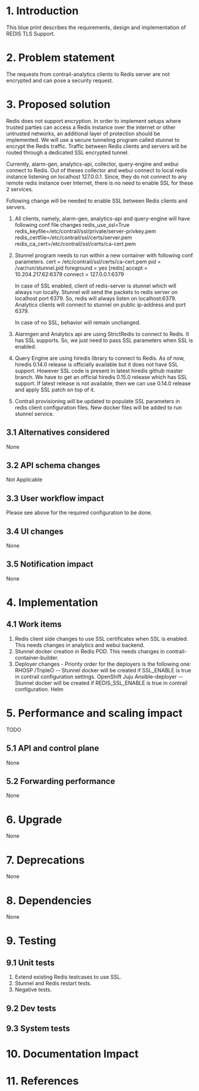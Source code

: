 # 1. Introduction
This blue print describes the requirements, design and implementation of REDIS TLS Support.

# 2. Problem statement
The requests from contrail-analytics clients to Redis server are not encrypted and can pose a
security request.

# 3. Proposed solution
Redis does not support encryption. In order to implement setups where trusted parties can access a
Redis instance over the internet or other untrusted networks, an additional layer of protection should
be implemented. We will use a secure tunneling program called stunnel to encrypt the Redis traffic.
Traffic between Redis clients and servers will be routed through a dedicated SSL encrypted tunnel.

Currently, alarm-gen, analytics-api, collector, query-engine and webui connect to Redis. Out of theses
collector and webui connect to local redis instance listening on localhost 127.0.0.1.
Since, they do not connect to any remote redis instance over internet, there is no need to enable SSL
for these 2 services.

Following change will be needed to enable SSL between Redis clients and servers.

1. All clients, namely, alarm-gen, analytics-api and query-engine will have following conf file changes
   redis_use_ssl=True
   redis_keyfile=/etc/contrail/ssl/private/server-privkey.pem
   redis_certfile=/etc/contrail/ssl/certs/server.pem
   redis_ca_cert=/etc/contrail/ssl/certs/ca-cert.pem

2. Stunnel program needs to run within a new container with following conf parameters.
   cert = /etc/contrail/ssl/certs/ca-cert.pem
   pid = /var/run/stunnel.pid
   foreground = yes
   [redis]
   accept = 10.204.217.62:6379
   connect = 127.0.0.1:6379

   In case of SSL enabled, client of redis-server is stunnel which will always run locally. Stunnel will send the packets to redis
   server on localhost port 6379. So, redis will always listen on localhost:6379. Analytics clients will connect to stunnel on
   public ip-address and port 6379.

   In case of no SSL, behavior will remain unchanged.

3. Alarmgen and Analytics api are using StrictRedis to connect to Redis. It has SSL supports. So, we just need to pass SSL
   parameters when SSL is enabled.

4. Query Engine are using hiredis library to connect to Redis. As of now, hiredis 0.14.0 release is officially available
   but it does not have SSL support. However SSL code is present in latest hiredis github master branch. We have to get an official
   hiredis 0.15.0 release which has SSL support. If latest release is not available, then we can use 0.14.0 release and apply
   SSL patch on top of it.

5. Contrail provisioning will be updated to populate SSL parameters in redis client configuration files. New docker files will
   be added to run stunnel service.

## 3.1 Alternatives considered
None

## 3.2 API schema changes
Not Applicable

## 3.3 User workflow impact
Please see above for the required configuration to be done.

## 3.4 UI changes
None

## 3.5 Notification impact
None


# 4. Implementation
## 4.1 Work items
1. Redis client side changes to use SSL certificates when SSL is enabled. This needs changes in analytics and webui backend.
2. Stunnel docker creation in Redis POD. This needs changes in contrail-container-builder.
3. Deployer changes -
   Priority order for the deployers is the following one:
   RHOSP /TripleO
     -- Stunnel docker will be created if SSL_ENABLE is true in contrail configuration settings.
   OpenShift
   Juju
   Ansible-deployer
      -- Stunnel docker will be created if REDIS_SSL_ENABLE is true in contrail configuration.
   Helm

# 5. Performance and scaling impact
TODO

## 5.1 API and control plane
None

## 5.2 Forwarding performance
None

# 6. Upgrade
None

# 7. Deprecations
None

# 8. Dependencies
None

# 9. Testing
## 9.1 Unit tests
1. Extend existing Redis testcases to use SSL.
2. Stunnel and Redis restart tests.
3. Negative tests.

## 9.2 Dev tests

## 9.3 System tests

# 10. Documentation Impact

# 11. References

